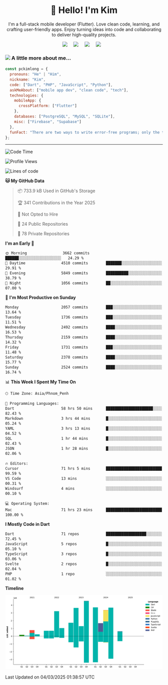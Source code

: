 <h1 align="center">👋 Hello! I'm Kim</h1>

<p align="center">
   I'm a full-stack mobile developer (Flutter). Love clean code, learning, and crafting user-friendly apps. Enjoy turning ideas into code and collaborating to deliver high-quality projects.
</p>

<p align="center">
  <a href="mailto:pochkimlong88@gmail.com"><img src="https://img.shields.io/badge/gmail-%23D14836.svg?&style=for-the-badge&logo=gmail&logoColor=white" /></a>&nbsp;&nbsp;&nbsp;&nbsp;
  <a href="https://t.me/pochkimlong/"><img src="https://img.shields.io/badge/telegram-%230077B5.svg?&style=for-the-badge&logo=telegram&logoColor=white" /></a>&nbsp;&nbsp;&nbsp;&nbsp;
  <a href="https://www.youtube.com/@PochKimlong/"><img src="https://img.shields.io/badge/youtube-%23dc2743.svg?&style=for-the-badge&logo=youtube&logoColor=white" /></a>&nbsp;&nbsp;&nbsp;&nbsp;
  <a href="https://www.tiktok.com/@pckimlong/"><img src="https://img.shields.io/badge/tiktok-%23000000.svg?&style=for-the-badge&logo=tiktok&logoColor=white" /></a>&nbsp;&nbsp;&nbsp;&nbsp;
</p>

### <img src="https://media.giphy.com/media/VgCDAzcKvsR6OM0uWg/giphy.gif" width="50"> A little more about me...  

```javascript
const pckimlong = {
  pronouns: "He" | "Him",
  nickname: "Kim",
  code: ["Dart", "PHP", "JavaScript", "Python"],
  askMeAbout: ["mobile app dev", "clean code", "tech"],
  technologies: {
    mobileApp: {
      crossPlatform: ["Flutter"]
    },
    databases: ["PostgreSQL", "MySQL", "SQLite"],
    misc: ["Firebase", "Supabase"]
  },
  funFact: "There are two ways to write error-free programs; only the third one works."
};
```
---

<!--START_SECTION:waka-->
![Code Time](http://img.shields.io/badge/Code%20Time-1%2C217%20hrs%208%20mins-blue)

![Profile Views](http://img.shields.io/badge/Profile%20Views-1-blue)

![Lines of code](https://img.shields.io/badge/From%20Hello%20World%20I%27ve%20Written-30.9%20million%20lines%20of%20code-blue)

**🐱 My GitHub Data** 

> 📦 733.9 kB Used in GitHub's Storage 
 > 
> 🏆 341 Contributions in the Year 2025
 > 
> 🚫 Not Opted to Hire
 > 
> 📜 24 Public Repositories 
 > 
> 🔑 78 Private Repositories 
 > 
**I'm an Early 🐤** 

```text
🌞 Morning                3662 commits        ██████░░░░░░░░░░░░░░░░░░░   24.29 % 
🌆 Daytime                4510 commits        ███████░░░░░░░░░░░░░░░░░░   29.91 % 
🌃 Evening                5849 commits        ██████████░░░░░░░░░░░░░░░   38.79 % 
🌙 Night                  1056 commits        ██░░░░░░░░░░░░░░░░░░░░░░░   07.00 % 
```
📅 **I'm Most Productive on Sunday** 

```text
Monday                   2057 commits        ███░░░░░░░░░░░░░░░░░░░░░░   13.64 % 
Tuesday                  1736 commits        ███░░░░░░░░░░░░░░░░░░░░░░   11.51 % 
Wednesday                2492 commits        ████░░░░░░░░░░░░░░░░░░░░░   16.53 % 
Thursday                 2159 commits        ████░░░░░░░░░░░░░░░░░░░░░   14.32 % 
Friday                   1731 commits        ███░░░░░░░░░░░░░░░░░░░░░░   11.48 % 
Saturday                 2378 commits        ████░░░░░░░░░░░░░░░░░░░░░   15.77 % 
Sunday                   2524 commits        ████░░░░░░░░░░░░░░░░░░░░░   16.74 % 
```


📊 **This Week I Spent My Time On** 

```text
🕑︎ Time Zone: Asia/Phnom_Penh

💬 Programming Languages: 
Dart                     58 hrs 50 mins      █████████████████████░░░░   82.43 % 
Markdown                 3 hrs 44 mins       █░░░░░░░░░░░░░░░░░░░░░░░░   05.24 % 
YAML                     3 hrs 13 mins       █░░░░░░░░░░░░░░░░░░░░░░░░   04.52 % 
SQL                      1 hr 44 mins        █░░░░░░░░░░░░░░░░░░░░░░░░   02.43 % 
JSON                     1 hr 28 mins        █░░░░░░░░░░░░░░░░░░░░░░░░   02.06 % 

🔥 Editors: 
Cursor                   71 hrs 5 mins       █████████████████████████   99.59 % 
VS Code                  13 mins             ░░░░░░░░░░░░░░░░░░░░░░░░░   00.31 % 
Windsurf                 4 mins              ░░░░░░░░░░░░░░░░░░░░░░░░░   00.10 % 

💻 Operating System: 
Mac                      71 hrs 23 mins      █████████████████████████   100.00 % 
```

**I Mostly Code in Dart** 

```text
Dart                     71 repos            ██████████████████░░░░░░░   72.45 % 
JavaScript               5 repos             █░░░░░░░░░░░░░░░░░░░░░░░░   05.10 % 
TypeScript               3 repos             █░░░░░░░░░░░░░░░░░░░░░░░░   03.06 % 
Svelte                   2 repos             █░░░░░░░░░░░░░░░░░░░░░░░░   02.04 % 
PHP                      1 repo              ░░░░░░░░░░░░░░░░░░░░░░░░░   01.02 % 
```



**Timeline**

![Lines of Code chart](https://raw.githubusercontent.com/pckimlong/pckimlong/main/assets/bar_graph.png)


 Last Updated on 04/03/2025 01:38:57 UTC
<!--END_SECTION:waka-->

<!---
PochKimlong/PochKimlong is a ✨ special ✨ repository because its `README.md` (this file) appears on your GitHub profile.
You can click the Preview link to take a look at your changes.
--->
